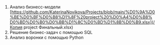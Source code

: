 1. Анализ бизнесс-модели [https://github.com/KaterinaNovikova/Projects/blob/main/%D0%9A%D0%BE%D0%BF%D0%B8%D1%8F%20project%20%D0%A4%D0%B8%D0%BD%D0%B0%D0%BB%D1%8C%D0%BD%D1%8B%D0%B9.xlsx](/Копия project Финальный.xlsx)
2. Решение бизнес-задач с помощью SQL 
3. Анализ воронки с помощью Python
